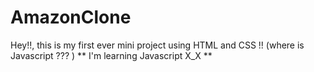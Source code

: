 # AmazonClone
Hey!!, this is my first ever mini project using HTML and CSS !! 
(where is Javascript ??? )
** I'm learning Javascript X_X **

